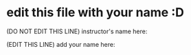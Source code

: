 # edit this file with your name :D

(DO NOT EDIT THIS LINE) instructor's name here:

(EDIT THIS LINE) add your name here: